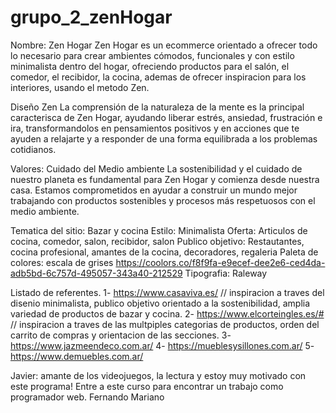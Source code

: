 # grupo_2_zenHogar

Nombre: Zen Hogar
Zen Hogar es un ecommerce orientado a ofrecer todo lo necesario para crear ambientes cómodos, funcionales y con estilo minimalista dentro del hogar, ofreciendo productos para el salón, el comedor, el recibidor, la cocina, ademas de ofrecer inspiracion para los interiores, usando el metodo Zen.

 
Diseño Zen
La comprensión de la naturaleza de la mente es la principal caracterisca de Zen Hogar, ayudando liberar estrés, ansiedad, frustración e ira, transformandolos en pensamientos positivos y en acciones que te ayuden a relajarte y a responder de una forma equilibrada a los problemas cotidianos. 

Valores:
Cuidado del Medio ambiente
La sostenibilidad y el cuidado de nuestro planeta es fundamental para Zen Hogar y comienza desde nuestra casa. Estamos comprometidos en ayudar a construir un mundo mejor trabajando con productos sostenibles y procesos más respetuosos con el medio ambiente.


Tematica del sitio: Bazar y cocina
Estilo: Minimalista
Oferta: Articulos de cocina, comedor, salon, recibidor, salon
Publico objetivo: Restautantes, cocina profesional, amantes de la cocina, decoradores, regaleria
Paleta de colores: escala de grises https://coolors.co/f8f9fa-e9ecef-dee2e6-ced4da-adb5bd-6c757d-495057-343a40-212529
Tipografia: Raleway


Listado de referentes.
1- https://www.casaviva.es/  // inspiracion a traves del disenio minimalista, publico objetivo orientado a la sostenibilidad, amplia variedad de productos de bazar y cocina.
2- https://www.elcorteingles.es/# // inspiracion a traves de las multpiples categorias de productos, orden del carrito de compras y orientacion de las secciones.
3- https://www.jazmeendeco.com.ar/
4- https://mueblesysillones.com.ar/
5- https://www.demuebles.com.ar/

Javier: amante de los videojuegos, la lectura y estoy muy motivado con este programa! Entre a este curso para encontrar un trabajo como programador web.
Fernando
Mariano
